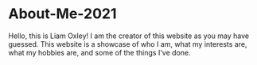 # About-Me-2021

Hello, this is Liam Oxley! I am the creator of this website as you may have guessed. This website is a showcase of who I am, what my interests are, what my hobbies are, and some of the things I've done. 

